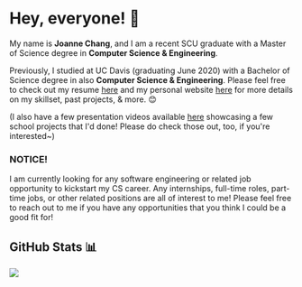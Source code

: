 <!-- Ask me about my fandom side projects... ;) -->

# Hey, everyone! 👋

My name is **Joanne Chang**, and I am a recent SCU graduate with a Master of Science degree in **Computer Science & Engineering**. 

Previously, I studied at UC Davis (graduating June 2020) with a Bachelor of Science degree in also **Computer Science & Engineering**. Please feel free to check out my resume [here](https://docs.google.com/document/d/1RkYhqGerpac7p1M6L_qrIckI_N2zgV2LYANH50cS5lg/edit?usp=sharing) and my personal website [here](https://joanne-chang.github.io/) for more details on my skillset, past projects, & more. 😊

(I also have a few presentation videos available [here](https://www.youtube.com/@Joanne-Chang) showcasing a few school projects that I'd done! Please do check those out, too, if you're interested~)

### NOTICE!

I am currently looking for any software engineering or related job opportunity to kickstart my CS career. Any internships, full-time roles, part-time jobs, or other related positions are all of interest to me! Please feel free to reach out to me if you have any opportunities that you think I could be a good fit for!

## GitHub Stats 📊
<img src="https://github-readme-stats.vercel.app/api?username=joanne-chang&&show_icons=true&title_color=ffffff&icon_color=bb2acf&text_color=daf7dc&bg_color=151515">
